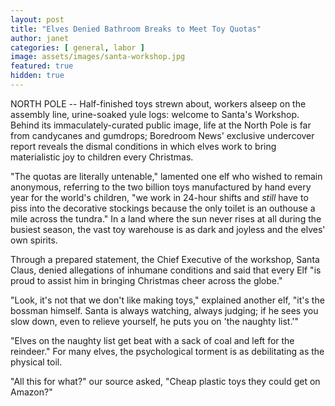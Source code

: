 ```yaml
---
layout: post
title: "Elves Denied Bathroom Breaks to Meet Toy Quotas"
author: janet
categories: [ general, labor ]
image: assets/images/santa-workshop.jpg
featured: true
hidden: true
---
```


NORTH POLE -- Half-finished toys strewn about, workers alseep on the assembly line, urine-soaked yule logs: welcome to Santa's Workshop. Behind its immaculately-curated public image, life at the North Pole is far from candycanes and gumdrops; Boredroom News' exclusive undercover report reveals the dismal conditions in which elves work to bring materialistic joy to children every Christmas.

"The quotas are literally untenable," lamented one elf who wished to remain anonymous, referring to the two billion toys manufactured by hand every year for the world's children, "we work in 24-hour shifts and _still_ have to piss into the decorative stockings because the only toilet is an outhouse a mile across the tundra." In a land where the sun never rises at all during the busiest season, the vast toy warehouse is as dark and joyless and the elves' own spirits. 

Through a prepared statement, the Chief Executive of the workshop, Santa Claus, denied allegations of inhumane conditions and said that every Elf "is proud to assist him in bringing Christmas cheer across the globe."

"Look, it's not that we don't like making toys," explained another elf, "it's the bossman himself. Santa is always watching, always judging; if he sees you slow down, even to relieve yourself, he puts you on 'the naughty list.'" 

"Elves on the naughty list get beat with a sack of coal and left for the reindeer." For many elves, the psychological torment is as debilitating as the physical toil.

"All this for what?" our source asked, "Cheap plastic toys they could get on Amazon?"